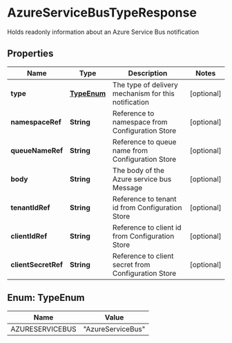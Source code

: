

# AzureServiceBusTypeResponse

Holds readonly information about an Azure Service Bus notification

## Properties

| Name | Type | Description | Notes |
|------------ | ------------- | ------------- | -------------|
|**type** | [**TypeEnum**](#TypeEnum) | The type of delivery mechanism for this notification |  [optional] |
|**namespaceRef** | **String** | Reference to namespace from Configuration Store |  [optional] |
|**queueNameRef** | **String** | Reference to queue name from Configuration Store |  [optional] |
|**body** | **String** | The body of the Azure service bus Message |  [optional] |
|**tenantIdRef** | **String** | Reference to tenant id from Configuration Store |  [optional] |
|**clientIdRef** | **String** | Reference to client id from Configuration Store |  [optional] |
|**clientSecretRef** | **String** | Reference to client secret from Configuration Store |  [optional] |



## Enum: TypeEnum

| Name | Value |
|---- | -----|
| AZURESERVICEBUS | &quot;AzureServiceBus&quot; |



